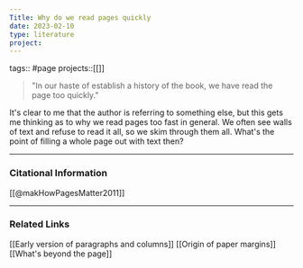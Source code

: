 ```yaml
---
Title: Why do we read pages quickly
date: 2023-02-10
type: literature
project:
---
```

tags:: #page
projects::[[]]

> "In our haste of establish a history of the book, we have read the page too quickly."

It's clear to me that the author is referring to something else, but this gets me thinking as to why we read pages too fast in general. We often see walls of text and refuse to read it all, so we skim through them all. What's the point of filling a whole page out with text then?

---
### Citational Information

[[@makHowPagesMatter2011]]

---

### Related Links

[[Early version of paragraphs and columns]]
[[Origin of paper margins]]
[[What's beyond the page]]